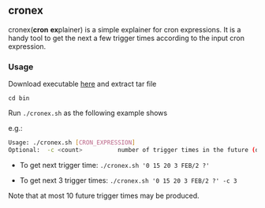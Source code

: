 ## cronex
cronex(**cron** **ex**plainer) is a simple explainer for cron expressions. It is a handy tool to get the next a few trigger times according to the input cron expression.

### Usage
Download executable [here](https://github.com/hunterwyld/cronex/releases/download/v1.0.0/cronex-1.0.0.tar.gz) and extract tar file

`cd bin`

Run `./cronex.sh` as the following example shows

e.g.:

```bash
Usage: ./cronex.sh [CRON_EXPRESSION]
Optional:  -c <count>          number of trigger times in the future (default: 1)
```

- To get next trigger time: `./cronex.sh '0 15 20 3 FEB/2 ?'`

- To get next 3 trigger times: `./cronex.sh '0 15 20 3 FEB/2 ?' -c 3`

Note that at most 10 future trigger times may be produced.
